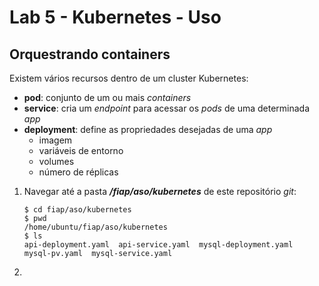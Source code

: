 # Lab 5 - Kubernetes - Uso

Orquestrando containers
--------------
Existem vários recursos dentro de um cluster Kubernetes:
 - **pod**: conjunto de um ou mais *containers*
 - **service**: cria um *endpoint* para acessar os *pods* de uma determinada *app*
 - **deployment**: define as propriedades desejadas de uma *app*
     - imagem
     - variáveis de entorno
     - volumes
     - número de réplicas

 
1. Navegar até a pasta ***/fiap/aso/kubernetes*** de este repositório *git*:
    ```
    $ cd fiap/aso/kubernetes
    $ pwd
    /home/ubuntu/fiap/aso/kubernetes
    $ ls
    api-deployment.yaml  api-service.yaml  mysql-deployment.yaml  mysql-pv.yaml  mysql-service.yaml
    ```
    
2. 
